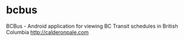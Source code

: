bcbus
=====

BCBus - Android application for viewing BC Transit schedules in British Columbia
http://calderonpale.com
